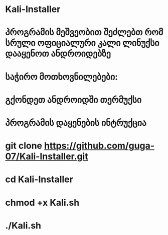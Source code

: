 # Kali-Installer
# პროგრამის მეშვეობით შეძლებთ რომ სრული ოფიციალური კალი ლინუქსი დააყენოთ ანდროიდებზე 
# საჭირო მოთხოვნილებები:
# გქონდეთ ანდროიდში თერმუქსი  
# პროგრამის დაყენების ინტრუქცია 
# git clone https://github.com/guga-07/Kali-Installer.git
# cd Kali-Installer
# chmod +x Kali.sh
# ./Kali.sh 
